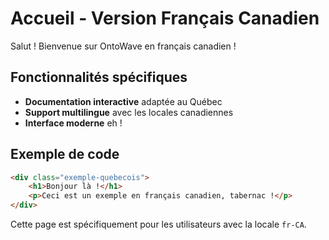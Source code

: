 # Accueil - Version Français Canadien

Salut ! Bienvenue sur OntoWave en français canadien !

## Fonctionnalités spécifiques

- **Documentation interactive** adaptée au Québec
- **Support multilingue** avec les locales canadiennes
- **Interface moderne** eh !

## Exemple de code

```html
<div class="exemple-quebecois">
    <h1>Bonjour là !</h1>
    <p>Ceci est un exemple en français canadien, tabernac !</p>
</div>
```

Cette page est spécifiquement pour les utilisateurs avec la locale `fr-CA`.
